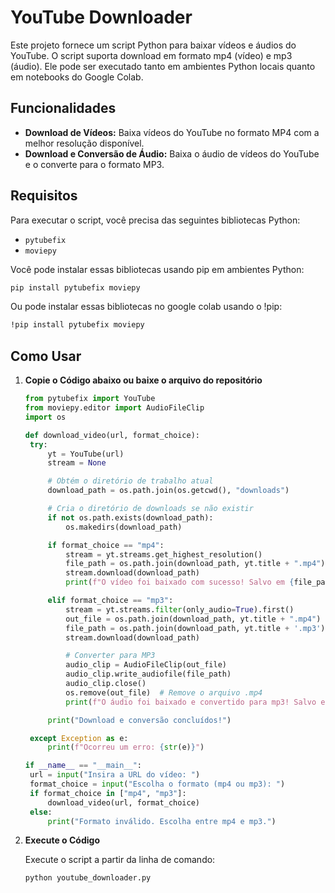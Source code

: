# YouTube Downloader
Este projeto fornece um script Python para baixar vídeos e áudios do YouTube. O script suporta download em formato mp4 (vídeo) e mp3 (áudio). Ele pode ser executado tanto em ambientes Python locais quanto em notebooks do Google Colab.

## Funcionalidades

- **Download de Vídeos:** Baixa vídeos do YouTube no formato MP4 com a melhor resolução disponível.
- **Download e Conversão de Áudio:** Baixa o áudio de vídeos do YouTube e o converte para o formato MP3.

## Requisitos

Para executar o script, você precisa das seguintes bibliotecas Python:

- `pytubefix`
- `moviepy`

Você pode instalar essas bibliotecas usando pip em ambientes Python:

```bash
pip install pytubefix moviepy
```
Ou pode instalar essas bibliotecas no google colab usando o !pip:

```bash
!pip install pytubefix moviepy
```

## Como Usar

1. **Copie o Código abaixo ou baixe o arquivo do repositório**

   ```python
   from pytubefix import YouTube
   from moviepy.editor import AudioFileClip
   import os

   def download_video(url, format_choice):
    try:
        yt = YouTube(url)
        stream = None

        # Obtém o diretório de trabalho atual
        download_path = os.path.join(os.getcwd(), "downloads")

        # Cria o diretório de downloads se não existir
        if not os.path.exists(download_path):
            os.makedirs(download_path)

        if format_choice == "mp4":
            stream = yt.streams.get_highest_resolution()
            file_path = os.path.join(download_path, yt.title + ".mp4")
            stream.download(download_path)
            print(f"O vídeo foi baixado com sucesso! Salvo em {file_path}")

        elif format_choice == "mp3":
            stream = yt.streams.filter(only_audio=True).first()
            out_file = os.path.join(download_path, yt.title + ".mp4")
            file_path = os.path.join(download_path, yt.title + '.mp3')
            stream.download(download_path)

            # Converter para MP3
            audio_clip = AudioFileClip(out_file)
            audio_clip.write_audiofile(file_path)
            audio_clip.close()
            os.remove(out_file)  # Remove o arquivo .mp4
            print(f"O áudio foi baixado e convertido para mp3! Salvo em {file_path}")

        print("Download e conversão concluídos!")

    except Exception as e:
        print(f"Ocorreu um erro: {str(e)}")

   if __name__ == "__main__":
    url = input("Insira a URL do vídeo: ")
    format_choice = input("Escolha o formato (mp4 ou mp3): ")
    if format_choice in ["mp4", "mp3"]:
        download_video(url, format_choice)
    else:
        print("Formato inválido. Escolha entre mp4 e mp3.")
   ```

2. **Execute o Código**

   Execute o script a partir da linha de comando:

   ```bash
   python youtube_downloader.py
   ```
      
